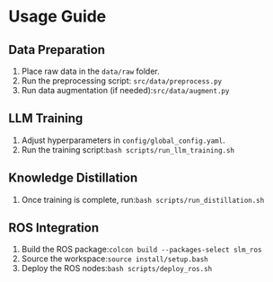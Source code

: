 # Usage Guide

## Data Preparation
1. Place raw data in the `data/raw` folder.
2. Run the preprocessing script: `src/data/preprocess.py`
3. Run data augmentation (if needed):`src/data/augment.py`

## LLM Training
1. Adjust hyperparameters in `config/global_config.yaml`.
2. Run the training script:`bash scripts/run_llm_training.sh`

## Knowledge Distillation
1. Once training is complete, run:`bash scripts/run_distillation.sh`

## ROS Integration
1. Build the ROS package:`colcon build --packages-select slm_ros`
2. Source the workspace:`source install/setup.bash`
3. Deploy the ROS nodes:`bash scripts/deploy_ros.sh`
